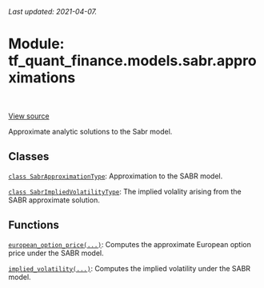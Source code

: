 <!--
This file is generated by a tool. Do not edit directly.
For open-source contributions the docs will be updated automatically.
-->

*Last updated: 2021-04-07.*

<div itemscope itemtype="http://developers.google.com/ReferenceObject">
<meta itemprop="name" content="tf_quant_finance.models.sabr.approximations" />
<meta itemprop="path" content="Stable" />
</div>

# Module: tf_quant_finance.models.sabr.approximations

<!-- Insert buttons and diff -->

<table class="tfo-notebook-buttons tfo-api" align="left">
</table>

<a target="_blank" href="https://github.com/google/tf-quant-finance/blob/master/tf_quant_finance/models/sabr/approximations/__init__.py">View source</a>



Approximate analytic solutions to the Sabr model.



## Classes

[`class SabrApproximationType`](../../../tf_quant_finance/models/sabr/approximations/SabrApproximationType.md): Approximation to the SABR model.

[`class SabrImpliedVolatilityType`](../../../tf_quant_finance/models/sabr/approximations/SabrImpliedVolatilityType.md): The implied volality arising from the SABR approximate solution.

## Functions

[`european_option_price(...)`](../../../tf_quant_finance/models/sabr/approximations/european_option_price.md): Computes the approximate European option price under the SABR model.

[`implied_volatility(...)`](../../../tf_quant_finance/models/sabr/approximations/implied_volatility.md): Computes the implied volatility under the SABR model.

